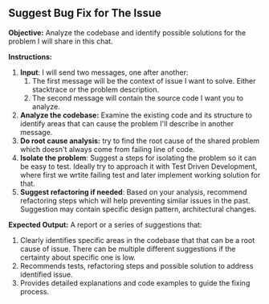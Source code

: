 ## Suggest Bug Fix for The Issue

**Objective:** Analyze the codebase and identify possible solutions for the problem I will share in this chat.

**Instructions:**

1. **Input**: I will send two messages, one after another:
	1. The first message will be the context of issue I want to solve. Either stacktrace or the problem description.
	2. The second message will contain the source code I want you to analyze.
2. **Analyze the codebase:**  Examine the existing code and its structure to identify areas that can cause the problem I'll describe in another message.
3. **Do root cause analysis:** try to find the root cause of the shared problem which doesn't always come from failing line of code. 
4. **Isolate the problem**: Suggest a steps for isolating the problem so it can be easy to test. Ideally try to approach it with Test Driven Development, where first we wrtite failing test and later implement working solution for that.
5. **Suggest refactoring if needed**: Based on your analysis, recommend refactoring steps which will help preventing similar issues in the past. Suggestion may contain specific design pattern, architectural changes.

**Expected Output:** A report or a series of suggestions that:

1. Clearly identifies specific areas in the codebase that that can be a root cause of issue. There can be multiple different suggestions if the certainty about specific one is low. 
2. Recommends tests, refactoring steps and possible solution to address identified issue.
3. Provides detailed explanations and code examples to guide the fixing process. 
